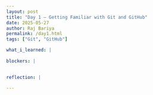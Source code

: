 ```yaml
---
layout: post
title: "Day 1 – Getting Familiar with Git and GitHub"
date: 2025-05-27
author: Raj Bariya
permalink: /day1.html
tags: ["Git", "GitHub"]

what_i_learned: |
  
blockers: |
 

reflection: |
  
---
```


